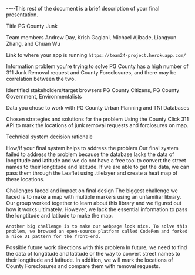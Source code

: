 ----This rest of the document is a brief description of your final presentation.

Title
    PG County Junk

Team members
    Andrew Day, Krish Gaglani,  Michael Ajibade, Liangyun Zhang, and Chuan Wu

Link to where your app is running
    `https://team24-project.herokuapp.com/`

Information problem you're trying to solve
    PG County has a high number of 311 Junk Removal request and County Foreclosures, and there may be correlation between the two.

Identified stakeholders/target browsers
    PG County Citizens, PG County Government, Environmentalists 

Data you chose to work with
    PG County Urban Planning and TNI Databases

Chosen strategies and solutions for the problem
    Using the County Click 311 API to mark the locations of junk removal requests and forclosures on map.

Technical system decision rationale

How/if your final system helps to address the problem
    Our final system failed to address the problem because the database lacks the data of longtitude and latitude and we do not have a free tool to convert the street names to their longtitude and latitude. If we are able to get the data, we can pass them through the Leaflet using .tilelayer and create a heat map of these locations.

Challenges faced and impact on final design
    The biggest challenge we faced is to make a map with multiple markers using an unfamiliar library. Our group worked together to learn about this library and we figured out how it works ultimately. However, we lack the essential information to pass the longtitude and latitude to make the map.

    Another big challenge is to make our webpage look nice. To solve this problem, we browsed an open-source platform called CodePen and forked a nice UI pattern for the front-end.

Possible future work directions with this problem
    In future, we need to find the data of longtitude and latitude or the way to convert street names to their longtitude and latitude. In addition, we will mark the locations of County Foreclosures and compare them with removal requests.